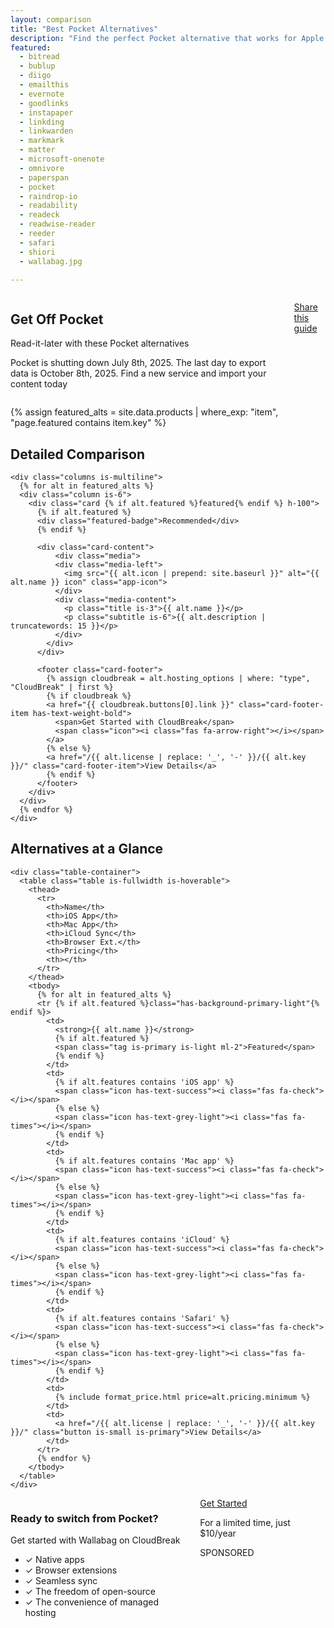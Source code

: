 ```yaml
---
layout: comparison
title: "Best Pocket Alternatives"
description: "Find the perfect Pocket alternative that works for Apple devices. Compare features, pricing, and hosting options."
featured:
  - bitread
  - bublup
  - diigo
  - emailthis
  - evernote
  - goodlinks
  - instapaper
  - linkding
  - linkwarden
  - markmark
  - matter
  - microsoft-onenote
  - omnivore
  - paperspan
  - pocket
  - raindrop-io
  - readability
  - readeck
  - readwise-reader
  - reeder
  - safari
  - shiori
  - wallabag.jpg

---
```


<!-- Hero Section -->
<section class="hero is-medium">
  <div class="hero-body">
    <div class="container">
      <div class="columns is-vcentered">
        <div class="column is-7">
          <h1 class="title is-1 has-text-white">Get Off Pocket</h1>
          <p class="subtitle is-4 has-text-white-ter">Read-it-later with these Pocket alternatives</p>
          <p class="has-text-white-ter">Pocket is shutting down July 8th, 2025.  The last day to export data is October 8th, 2025.  Find a new service and import your content today</p>
        </div>
        <div class="column is-5 has-text-centered">
          <span class="icon is-large has-text-white">
            <i class="fab fa-get-pocket fa-5x"></i>
          </span>
          <p class="mt-5 has-text-white-ter has-text-weight-bold"><a href="https://sharelette.cloudbreak.app/?url=https%3A%2F%2Fgetoffpocket.com%2F%3Futm_medium%3Dreferral%26utm_source%3Dsharelette%26rby%3Dsharelette&text=Get%20Off%20Pocket%3A%20A%20Guide%20to%20Pocket%20Alternatives" class="button is-primary"><i class="fa-solid fa-share-nodes mr-3"></i> Share this guide</a></p>
        </div>
      </div>
    </div>
  </div>
</section>

{% assign featured_alts = site.data.products | where_exp: "item", "page.featured contains item.key" %}

<!-- Detailed Alternatives -->
<section class="section has-background-light">
  <div class="container">
    <h2 class="title is-3 has-text-centered mb-5">Detailed Comparison</h2>
    
    <div class="columns is-multiline">
      {% for alt in featured_alts %}
      <div class="column is-6">
        <div class="card {% if alt.featured %}featured{% endif %} h-100">
          {% if alt.featured %}
          <div class="featured-badge">Recommended</div>
          {% endif %}
          
          <div class="card-content">
              <div class="media">
              <div class="media-left">
                <img src="{{ alt.icon | prepend: site.baseurl }}" alt="{{ alt.name }} icon" class="app-icon">
              </div>
              <div class="media-content">
                <p class="title is-3">{{ alt.name }}</p>
                <p class="subtitle is-6">{{ alt.description | truncatewords: 15 }}</p>
              </div>
            </div>
          </div>
          
          <footer class="card-footer">
            {% assign cloudbreak = alt.hosting_options | where: "type", "CloudBreak" | first %}
            {% if cloudbreak %}
            <a href="{{ cloudbreak.buttons[0].link }}" class="card-footer-item has-text-weight-bold">
              <span>Get Started with CloudBreak</span>
              <span class="icon"><i class="fas fa-arrow-right"></i></span>
            </a>
            {% else %}
            <a href="/{{ alt.license | replace: '_', '-' }}/{{ alt.key }}/" class="card-footer-item">View Details</a>
            {% endif %}
          </footer>
        </div>
      </div>
      {% endfor %}
    </div>
  </div>
</section>

<!-- Quick Comparison Table -->
<section class="section">
  <div class="container">
    <h2 class="title is-3 has-text-centered mb-5">Alternatives at a Glance</h2>
    
    <div class="table-container">
      <table class="table is-fullwidth is-hoverable">
        <thead>
          <tr>
            <th>Name</th>
            <th>iOS App</th>
            <th>Mac App</th>
            <th>iCloud Sync</th>
            <th>Browser Ext.</th>
            <th>Pricing</th>
            <th></th>
          </tr>
        </thead>
        <tbody>
          {% for alt in featured_alts %}
          <tr {% if alt.featured %}class="has-background-primary-light"{% endif %}>
            <td>
              <strong>{{ alt.name }}</strong>
              {% if alt.featured %}
              <span class="tag is-primary is-light ml-2">Featured</span>
              {% endif %}
            </td>
            <td>
              {% if alt.features contains 'iOS app' %}
              <span class="icon has-text-success"><i class="fas fa-check"></i></span>
              {% else %}
              <span class="icon has-text-grey-light"><i class="fas fa-times"></i></span>
              {% endif %}
            </td>
            <td>
              {% if alt.features contains 'Mac app' %}
              <span class="icon has-text-success"><i class="fas fa-check"></i></span>
              {% else %}
              <span class="icon has-text-grey-light"><i class="fas fa-times"></i></span>
              {% endif %}
            </td>
            <td>
              {% if alt.features contains 'iCloud' %}
              <span class="icon has-text-success"><i class="fas fa-check"></i></span>
              {% else %}
              <span class="icon has-text-grey-light"><i class="fas fa-times"></i></span>
              {% endif %}
            </td>
            <td>
              {% if alt.features contains 'Safari' %}
              <span class="icon has-text-success"><i class="fas fa-check"></i></span>
              {% else %}
              <span class="icon has-text-grey-light"><i class="fas fa-times"></i></span>
              {% endif %}
            </td>
            <td>
              {% include format_price.html price=alt.pricing.minimum %}
            </td>
            <td>
              <a href="/{{ alt.license | replace: '_', '-' }}/{{ alt.key }}/" class="button is-small is-primary">View Details</a>
            </td>
          </tr>
          {% endfor %}
        </tbody>
      </table>
    </div>
  </div>
</section>


<!-- CloudBreak CTA -->
<section class="section">
  <div class="container">
    <div class="box has-background-primary-light">
      <div class="columns is-vcentered">
        <div class="column is-8">
          <h3 class="title is-3">Ready to switch from Pocket?</h3>
          <p class="subtitle is-5">Get started with Wallabag on CloudBreak</p>
          <ul>
            <li>✓ Native apps</li>
            <li>✓ Browser extensions</li>
            <li>✓ Seamless sync</li>
            <li>✓ The freedom of open-source</li>
            <li>✓ The convenience of managed hosting</li>
          </ul>
        </div>
        <div class="column is-4 has-text-centered">
          <a href="https://cloudbreak.app/wallabag?utm_medium=referral&utm_source=getoffpocket.com&rby=getoffpocket.com" class="button is-white is-large is-fullwidth">
            <span class="icon"><i class="fas fa-bookmark"></i></span>
            <span>Get Started</span>
          </a>
          <p class="help mt-2">For a limited time, just $10/year</p>
          <div class="mt-3">SPONSORED</div>
        </div>
      </div>
    </div>
  </div>
</section>
